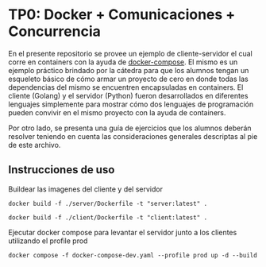 # TP0: Docker + Comunicaciones + Concurrencia

En el presente repositorio se provee un ejemplo de cliente-servidor el cual corre en containers con la ayuda de [docker-compose](https://docs.docker.com/compose/). El mismo es un ejemplo práctico brindado por la cátedra para que los alumnos tengan un esqueleto básico de cómo armar un proyecto de cero en donde todas las dependencias del mismo se encuentren encapsuladas en containers. El cliente (Golang) y el servidor (Python) fueron desarrollados en diferentes lenguajes simplemente para mostrar cómo dos lenguajes de programación pueden convivir en el mismo proyecto con la ayuda de containers.

Por otro lado, se presenta una guía de ejercicios que los alumnos deberán resolver teniendo en cuenta las consideraciones generales descriptas al pie de este archivo.

## Instrucciones de uso

Buildear las imagenes del cliente y del servidor

```
docker build -f ./server/Dockerfile -t "server:latest" .
```

```
docker build -f ./client/Dockerfile -t "client:latest" .
```

Ejecutar docker compose para levantar el servidor junto a los clientes utilizando el profile prod

```
docker compose -f docker-compose-dev.yaml --profile prod up -d --build
```
